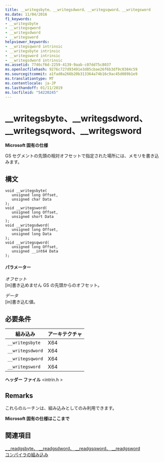 ```yaml
---
title: __writegsbyte、__writegsdword、__writegsqword、__writegsword
ms.date: 11/04/2016
f1_keywords:
- __writegsbyte
- __writegsqword
- __writegsdword
- __writegsword
helpviewer_keywords:
- __writegsqword intrinsic
- __writegsbyte intrinsic
- __writegsword intrinsic
- __writegsdword intrinsic
ms.assetid: 7746cf6d-2259-4139-9aab-c07dd75c8037
ms.openlocfilehash: 9276c727d93491e3d85cbae26f6b3df9c0384c59
ms.sourcegitcommit: a1fad0a266b20b313364a74b16c9ac45d089b1e9
ms.translationtype: MT
ms.contentlocale: ja-JP
ms.lasthandoff: 01/11/2019
ms.locfileid: "54220245"
---
```

# <a name="writegsbyte-writegsdword-writegsqword-writegsword"></a>__writegsbyte、__writegsdword、__writegsqword、__writegsword

**Microsoft 固有の仕様**

GS セグメントの先頭の相対オフセットで指定された場所には、メモリを書き込みます。

## <a name="syntax"></a>構文

```
void __writegsbyte(
   unsigned long Offset,
   unsigned char Data
);
void __writegsword(
   unsigned long Offset,
   unsigned short Data
);
void __writegsdword(
   unsigned long Offset,
   unsigned long Data
);
void __writegsqword(
   unsigned long Offset,
   unsigned __int64 Data
);
```

#### <a name="parameters"></a>パラメーター

*オフセット*<br/>
[in]書き込めません GS の先頭からのオフセット。

*データ*<br/>
[in]書き込む値。

## <a name="requirements"></a>必要条件

|組み込み|アーキテクチャ|
|---------------|------------------|
|`__writegsbyte`|X64|
|`__writegsdword`|X64|
|`__writegsqword`|X64|
|`__writegsword`|X64|

**ヘッダー ファイル** \<intrin.h >

## <a name="remarks"></a>Remarks

これらのルーチンは、組み込みとしてのみ利用できます。

**Microsoft 固有の仕様はここまで**

## <a name="see-also"></a>関連項目

[_ _readgsbyte、 \__readgsdword、 \__readgsqword、 \__readgsword](../intrinsics/readgsbyte-readgsdword-readgsqword-readgsword.md)<br/>
[コンパイラの組み込み](../intrinsics/compiler-intrinsics.md)
